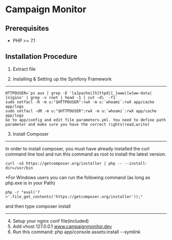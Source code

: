 Campaign Monitor
=========
Prerequisites
-------------

* PHP >= 7.1

Installation Procedure
----------------------
1. Extract file

2. Installing & Setting up the Symfony Framework
----------------------------
    HTTPDUSER=`ps aux | grep -E '[a]pache|[h]ttpd|[_]www|[w]ww-data|[n]ginx' | grep -v root | head -1 | cut -d\  -f1`
    sudo setfacl -R -m u:"$HTTPDUSER":rwX -m u:`whoami`:rwX app/cache app/logs
    sudo setfacl -dR -m u:"$HTTPDUSER":rwX -m u:`whoami`:rwX app/cache app/logs
    Go to app/config and edit file parameters.yml. You need to define path parameter and make sure you have the correct rights(read,write)

3. Install Composer
-------------------
   In order to install composer, you must have already installed the curl command line tool and run this command as root to install the latest version.

   ```
   curl -sS https://getcomposer.org/installer | php -- --install-dir=/usr/bin
   ```

   *For Windows users you can run the following command (as long as php.exe is in your Path)

   ```
   php -r "eval('?>'.file_get_contents('https://getcomposer.org/installer'));"
   ```
   and then type composer install

-------------------

4. Setup your nginx conf file(included)
5. Add vhost 127.0.0.1 www.campaignmonitor.dev
6. Run this command: php app/console assets:install --symlink